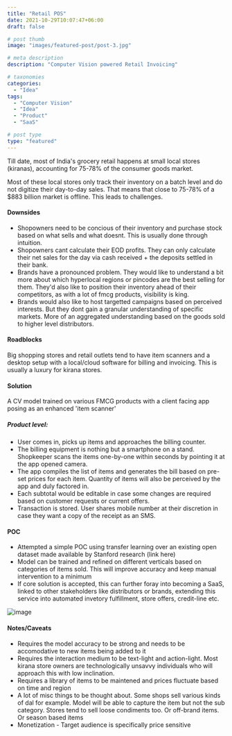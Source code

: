 ```yaml
---
title: "Retail POS"
date: 2021-10-29T10:07:47+06:00
draft: false

# post thumb
image: "images/featured-post/post-3.jpg"

# meta description
description: "Computer Vision powered Retail Invoicing"

# taxonomies
categories:
  - "Idea"
tags:
  - "Computer Vision"
  - "Idea"
  - "Product"
  - "SaaS"

# post type
type: "featured"
---
```

Till date, most of India's grocery retail happens at small local stores (kiranas), accounting for 75-78% of the consumer goods market.

Most of these local stores only track their inventory on a batch level and do not digitize their day-to-day sales. That means that close to 75-78% of a $883 billion market is offline. This leads to challenges.

#### Downsides
- Shopowners need to be concious of their inventory and purchase stock based on what sells and what doesnt. This is usually done through intuition.
- Shopowners cant calculate their EOD profits. They can only calculate their net sales for the day via cash received + the deposits settled in their bank.
- Brands have a pronounced problem. They would like to understand a bit more about which hyperlocal regions or pincodes are the best selling for them. They'd also like to position their inventory ahead of their competitors, as with a lot of fmcg products, visibility is king.
- Brands would also like to host targetted campaigns based on perceived interests. But they dont gain a granular understanding of specific markets. More of an aggregated understanding based on the goods sold to higher level distributors.

#### Roadblocks
Big shopping stores and retail outlets tend to have item scanners and a desktop setup with a local/cloud software for billing and invoicing. This is usually a luxury for kirana stores.

#### Solution
A CV model trained on various FMCG products with a client facing app posing as an enhanced 'item scanner'

##### Product level:
- User comes in, picks up items and approaches the billing counter.
- The billing equipment is nothing but a smartphone on a stand. Shopkeeper scans the items one-by-one within seconds by pointing it at the app opened camera.
- The app compiles the list of items and generates the bill based on pre-set prices for each item. Quantity of items will also be perceived by the app and duly factored in.
- Each subtotal would be editable in case some changes are required based on customer requests or current offers. 
- Transaction is stored. User shares mobile number at their discretion in case they want a copy of the receipt as an SMS.

#### POC
- Attempted a simple POC using transfer learning over an existing open dataset made available by Stanford research (link here)
- Model can be trained and refined on different verticals based on categories of items sold. This will improve accuracy and keep manual intervention to a minimum 
- If core solution is accepted, this can further foray into becoming a SaaS, linked to other stakeholders like distributors or brands, extending this service into automated invetory fulfillment, store offers, credit-line etc.  

![image](../../images/post/retail-pos.gif)

#### Notes/Caveats
- Requires the model accuracy to be strong and needs to be accomodative to new items being added to it
- Requires the interaction medium to be text-light and action-light. Most kirana store owners are technologically unsavvy individuals who will approach this with low inclination.
- Requires a library of items to be maintened and prices fluctuate based on time and region
- A lot of misc things to be thought about. Some shops sell various kinds of dal for example.  Model will be able to capture the item but not the sub category. Stores tend to sell loose condiments too. Or off-brand items. Or season based items
- Monetization - Target audience is specifically price sensitive

